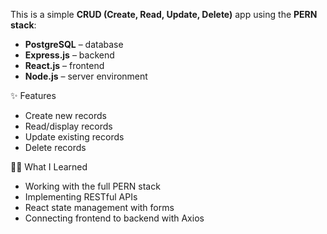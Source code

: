 This is a simple **CRUD (Create, Read, Update, Delete)** app using the **PERN stack**:
- **PostgreSQL** – database
- **Express.js** – backend
- **React.js** – frontend
- **Node.js** – server environment


✨ Features
- Create new records
- Read/display records
- Update existing records
- Delete records

🙋‍♀️ What I Learned
- Working with the full PERN stack
- Implementing RESTful APIs
- React state management with forms
- Connecting frontend to backend with Axios
